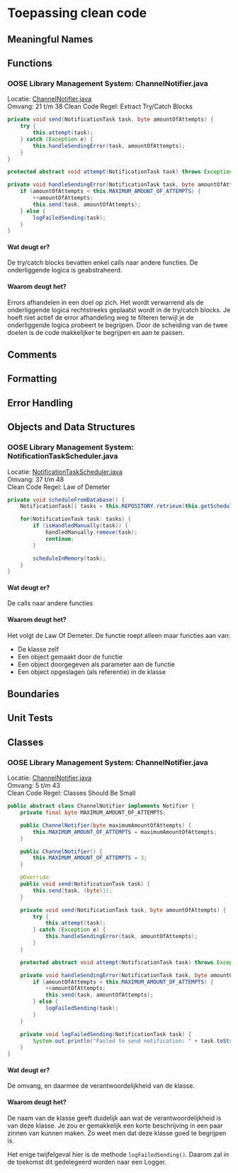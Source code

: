 # Toepassing clean code
## Meaningful Names



## Functions

### OOSE Library Management System: ChannelNotifier.java
Locatie: [ChannelNotifier.java](https://github.com/pieter-groenendijk/oose-library-management-system/blob/notifications/application/src/main/java/com/github/pietergroenendijk/notifications/notifiers/ChannelNotifier.java)  
Omvang: 21 t/m 38
Clean Code Regel: Extract Try/Catch Blocks

```java
private void send(NotificationTask task, byte amountOfAttempts) {
    try {
        this.attempt(task);
    } catch (Exception e) {
        this.handleSendingError(task, amountOfAttempts);
    }
}

protected abstract void attempt(NotificationTask task) throws Exception;

private void handleSendingError(NotificationTask task, byte amountOfAttempts) {
    if (amountOfAttempts < this.MAXIMUM_AMOUNT_OF_ATTEMPTS) {
        ++amountOfAttempts;
        this.send(task, amountOfAttempts);
    } else {
        logFailedSending(task);
    }
}
```

#### Wat deugt er?
De try/catch blocks bevatten enkel calls naar andere functies. De onderliggende logica is geabstraheerd. 

#### Waarom deugt het?
Errors afhandelen in een doel op zich. Het wordt verwarrend als de onderliggende logica rechtstreeks 
geplaatst wordt in de try/catch blocks. Je hoeft niet actief de error afhandeling weg te filteren terwijl 
je de onderliggende logica probeert te begrijpen. Door de scheiding van de twee doelen is de code 
makkelijker te begrijpen en aan te passen.


## Comments




## Formatting




## Error Handling



## Objects and Data Structures

### OOSE Library Management System: NotificationTaskScheduler.java
Locatie: [NotificationTaskScheduler.java]()  
Omvang: 37 t/m 48  
Clean Code Regel: Law of Demeter

```java
private void scheduleFromDatabase() {
    NotificationTask[] tasks = this.REPOSITORY.retrieve(this.getScheduledUntilDateTime());

    for(NotificationTask task: tasks) {
        if (isHandledManually(task)) {
            handledManually.remove(task);
            continue;
        }

        scheduleInMemory(task);
    }
}
```

#### Wat deugt er?
De calls naar andere functies

#### Waarom deugt het?
Het volgt de Law Of Demeter. De functie roept alleen maar functies aan van:
- De klasse zelf
- Een object gemaakt door de functie
- Een object doorgegeven als parameter aan de functie
- Een object opgeslagen (als referentie) in de klasse



## Boundaries




## Unit Tests




## Classes

### OOSE Library Management System: ChannelNotifier.java
Locatie: [ChannelNotifier.java](https://github.com/pieter-groenendijk/oose-library-management-system/blob/notifications/application/src/main/java/com/github/pietergroenendijk/notifications/notifiers/ChannelNotifier.java)  
Omvang: 5 t/m 43  
Clean Code Regel: Classes Should Be Small  

```java
public abstract class ChannelNotifier implements Notifier {
    private final byte MAXIMUM_AMOUNT_OF_ATTEMPTS;

    public ChannelNotifier(byte maximumAmountOfAttempts) {
        this.MAXIMUM_AMOUNT_OF_ATTEMPTS = maximumAmountOfAttempts;
    }

    public ChannelNotifier() {
        this.MAXIMUM_AMOUNT_OF_ATTEMPTS = 3;
    }

    @Override
    public void send(NotificationTask task) {
        this.send(task, (byte)1);
    }

    private void send(NotificationTask task, byte amountOfAttempts) {
        try {
            this.attempt(task);
        } catch (Exception e) {
            this.handleSendingError(task, amountOfAttempts);
        }
    }

    protected abstract void attempt(NotificationTask task) throws Exception;

    private void handleSendingError(NotificationTask task, byte amountOfAttempts) {
        if (amountOfAttempts < this.MAXIMUM_AMOUNT_OF_ATTEMPTS) {
            ++amountOfAttempts;
            this.send(task, amountOfAttempts);
        } else {
            logFailedSending(task);
        }
    }

    private void logFailedSending(NotificationTask task) {
        System.out.println("Failed to send notification: " + task.toString());
    }
}
```

#### Wat deugt er?
De omvang, en daarmee de verantwoordelijkheid van de klasse.

#### Waarom deugt het?
De naam van de klasse geeft duidelijk aan wat de verantwoordelijkheid is van deze klasse. Je zou er gemakkelijk een 
korte beschrijving in een paar zinnen van kunnen maken. Zo weet men dat deze klasse goed te begrijpen is.

Het enige twijfelgeval hier is de methode `logFailedSending()`. Daarom zal in de toekomst dit gedelegeerd worden naar
een Logger. 

